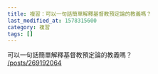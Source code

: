 ```yaml
---
title: 複習：可以一句話簡單解釋基督教預定論的教義嗎？
last_modified_at: 1578315600
category: 複習
tags: []
---
```


<p>可以一句話簡單解釋基督教預定論的教義嗎？<br>
<a href="/posts/269192064" target="_blank">/posts/269192064</a></p>

<p>&nbsp;</p>

